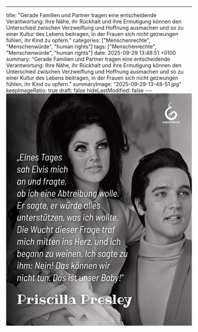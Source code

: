 ---
title: "Gerade Familien und Partner tragen eine entscheidende Verantwortung: Ihre Nähe, ihr Rückhalt und ihre Ermutigung können den Unterschied zwischen Verzweiflung und Hoffnung ausmachen und so zu einer Kultur des Lebens beitragen, in der Frauen sich nicht gezwungen fühlen, ihr Kind zu opfern."
categories: ["Menschenrechte", "Menschenwürde", "human rights"]
tags: ["Menschenrechte", "Menschenwürde", "human rights"]
date: 2025-09-29 13:48:51 +0100
summary: "Gerade Familien und Partner tragen eine entscheidende Verantwortung: Ihre Nähe, ihr Rückhalt und ihre Ermutigung können den Unterschied zwischen Verzweiflung und Hoffnung ausmachen und so zu einer Kultur des Lebens beitragen, in der Frauen sich nicht gezwungen fühlen, ihr Kind zu opfern."
summaryImage: "2025-09-29-13-48-51.jpg"
keepImageRatio: true
draft: false
hideLastModified: false
---[![Gerade Familien und Partner tragen eine entscheidende Verantwortung: Ihre Nähe, ihr Rückhalt und ihre Ermutigung können den Unterschied zwischen Verzweiflung und Hoffnung ausmachen und so zu einer Kultur des Lebens beitragen, in der Frauen sich nicht gezwungen fühlen, ihr Kind zu opfern.](2025-09-29-13-48-51.jpg "Gerade Familien und Partner tragen eine entscheidende Verantwortung: Ihre Nähe, ihr Rückhalt und ihre Ermutigung können den Unterschied zwischen Verzweiflung und Hoffnung ausmachen und so zu einer Kultur des Lebens beitragen, in der Frauen sich nicht gezwungen fühlen, ihr Kind zu opfern.")](https://www.sundaysforlife.org/de)